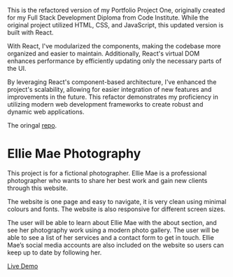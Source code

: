 This is the refactored version of my Portfolio Project One, originally created for my Full Stack Development Diploma from Code Institute. While the original project utilized HTML, CSS, and JavaScript, this updated version is built with React.

With React, I've modularized the components, making the codebase more organized and easier to maintain. Additionally, React's virtual DOM enhances performance by efficiently updating only the necessary parts of the UI.

By leveraging React's component-based architecture, I've enhanced the project's scalability, allowing for easier integration of new features and improvements in the future. This refactor demonstrates my proficiency in utilizing modern web development frameworks to create robust and dynamic web applications.

The oringal [repo](https://github.com/EdwardShanahan07/ellie-mae-photography).

# Ellie Mae Photography

This project is for a fictional photographer. Ellie Mae is a professional photographer who wants to share her best work and gain new clients through this website.

The website is one page and easy to navigate, it is very clean using minimal colours and fonts. The website is also responsive for different screen sizes.

The user will be able to learn about Ellie Mae with the about section, and see her photography work using a modern photo gallery. The user will be able to see a list of her services and a contact form to get in touch. Ellie Mae’s social media accounts are also included on the website so users can keep up to date by following her.

[Live Demo](https://ellie-mae-photography.netlify.app/)